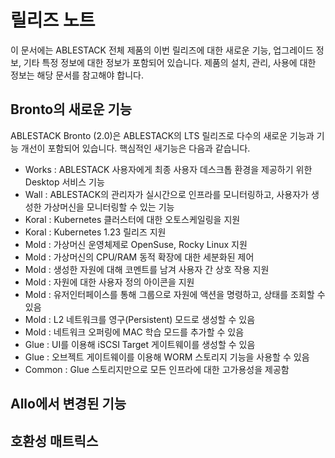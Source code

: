 # 릴리즈 노트

이 문서에는 ABLESTACK 전체 제품의 이번 릴리즈에 대한 새로운 기능, 업그레이드 정보, 기타 특정 정보에 대한 정보가 포함되어 있습니다. 제품의 설치, 관리, 사용에 대한 정보는 해당 문서를 참고해야 합니다. 

## Bronto의 새로운 기능

ABLESTACK Bronto (2.0)은 ABLESTACK의 LTS 릴리즈로 다수의 새로운 기능과 기능 개선이 포함되어 있습니다. 핵심적인 새기능은 다음과 같습니다. 

- Works : ABLESTACK 사용자에게 최종 사용자 데스크톱 환경을 제공하기 위한 Desktop 서비스 기능
- Wall : ABLESTACK의 관리자가 실시간으로 인프라를 모니터링하고, 사용자가 생성한 가상머신을 모니터링할 수 있는 기능
- Koral : Kubernetes 클러스터에 대한 오토스케일링을 지원
- Koral : Kubernetes 1.23 릴리즈 지원
- Mold : 가상머신 운영체제로 OpenSuse, Rocky Linux 지원
- Mold : 가상머신의 CPU/RAM 동적 확장에 대한 세분화된 제어
- Mold : 생성한 자원에 대해 코멘트를 남겨 사용자 간 상호 작용 지원
- Mold : 자원에 대한 사용자 정의 아이콘을 지원
- Mold : 유저인터페이스를 통해 그룹으로 자원에 액션을 명령하고, 상태를 조회할 수 있음
- Mold : L2 네트워크를 영구(Persistent) 모드로 생성할 수 있음
- Mold : 네트워크 오퍼링에 MAC 학습 모드를 추가할 수 있음
- Glue : UI를 이용해 iSCSI Target 게이트웨이를 생성할 수 있음
- Glue : 오브젝트 게이트웨이를 이용해 WORM 스토리지 기능을 사용할 수 있음
- Common : Glue 스토리지만으로 모든 인프라에 대한 고가용성을 제공함

## Allo에서 변경된 기능

## 호환성 매트릭스

